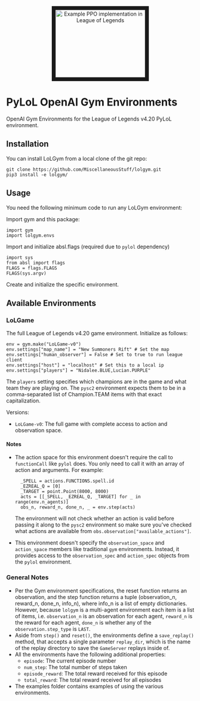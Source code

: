 <div align="center">
    <a href="https://www.youtube.com/watch?v=yVUKi63WfDA"
       target="_blank">
       <img src="http://img.youtube.com/vi/yVUKi63WfDA/0.jpg"
            alt="Example PPO implementation in League of Legends"
            width="240" height="180" border="10" />
    </a>
</div>

# PyLoL OpenAI Gym Environments

OpenAI Gym Environments for the League of Legends v4.20
PyLoL environment.

## Installation

You can install LoLGym from a local clone of the git repo:

```shell
git clone https://github.com/MiscellaneousStuff/lolgym.git
pip3 install -e lolgym/
```

## Usage

You need the following minimum code to run any LoLGym environment:

Import gym and this package:

    import gym
    import lolgym.envs

Import and initialize absl.flags (required due to `pylol` dependency)

    import sys
    from absl import flags
    FLAGS = flags.FLAGS
    FLAGS(sys.argv)

Create and initialize the specific environment.

## Available Environments

### LoLGame

The full League of Legends v4.20 game environment. Initialize as follows:

    env = gym.make("LoLGame-v0")
    env.settings["map_name"] = "New Summoners Rift" # Set the map
    env.settings["human_observer"] = False # Set to true to run league client
    env.settings["host"] = "localhost" # Set this to a local ip
    env.settings["players"] = "Nidalee.BLUE,Lucian.PURPLE"
    
The `players` setting specifies which champions are in the game and what
team they are playing on. The `pysc2` environment expects them to be in
a comma-separated list of Champion.TEAM items with that exact capitalization.

Versions:
- `LoLGame-v0`: The full game with complete access to action and observation
space.

#### Notes
- The action space for this environment doesn't require the call to `functionCall`
like `pylol` does. You only need to call it with an array of action and arguments.
For example:

        _SPELL = actions.FUNCTIONS.spell.id
        _EZREAL_Q = [0]
        _TARGET = point.Point(8000, 8000)
        acts = [[_SPELL, _EZREAL_Q, _TARGET] for _ in range(env.n_agents)]
        obs_n, reward_n, done_n, _ = env.step(acts)

    The environment will not check whether an action is valid before passing it
    along to the `pysc2` environment so make sure you've checked what actions are
    available from `obs.observation["available_actions"]`.

- This environment doesn't specify the `observation_space` and `action_space` members
like traditional `gym` environments. Instead, it provides access to the `observation_spec`
and `action_spec` objects from the `pylol` environment.

### General Notes
* Per the Gym environment specifications, the reset function returns an observation,
and the step function returns a tuple (observation_n, reward_n, done_n, info_n), where
info_n is a list of empty dictionaries. However, because `lolgym` is a multi-agent environment
each item is a list of items, i.e. `observation_n` is an observation for each agent, `reward_n`
is the reward for each agent, `done_n` is whether any of the `observation.step_type` is `LAST`.
* Aside from `step()` and `reset()`, the environments define a `save_replay()`
method, that accepts a single parameter `replay_dir`, which is the name of the replay
directory to save the `GameServer` replays inside of.
* All the environments have the following additional properties:
    - `episode`: The current episode number
    - `num_step`: The total number of steps taken
    - `episode_reward`: The total reward received for this episode
    - `total_reward`: The total reward received for all episodes
* The examples folder contains examples of using the various environments.
